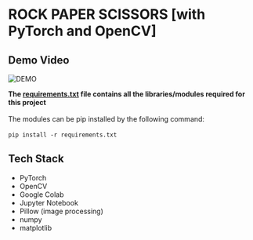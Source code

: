 # ROCK PAPER SCISSORS \[with PyTorch and OpenCV]
## Demo Video
![DEMO](demo.gif)

**The [requirements.txt](requirements.txt) file contains all the libraries/modules required for this project**
<br>
<br>
The modules can be pip installed by the following command:
<br>
<br>
`pip install -r requirements.txt`

## Tech Stack
- PyTorch
- OpenCV
- Google Colab
- Jupyter Notebook
- Pillow (image processing)
- numpy
- matplotlib
